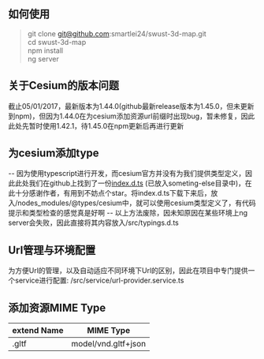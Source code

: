 ## 如何使用  
> git clone git@github.com:smartlei24/swust-3d-map.git   
> cd swust-3d-map  
> npm install  
> ng server


## 关于Cesium的版本问题
  截止05/01/2017，最新版本为1.44.0(github最新release版本为1.45.0，但未更新到npm)，但因为1.44.0在为cesium添加资源url前缀时出现bug，暂未修复，因此此处先暂时使用1.42.1，待1.45.0在npm更新后再进行更新  

## 为cesium添加type  
  -- 因为使用typescript进行开发，而cesium官方并没有为我们提供类型定义，因此此处我们在github上找到了一份[index.d.ts](https://github.com/laixiangran/cesium-typings) (已放入someting-else目录中)，在此十分感谢作者，有用到不妨点个star。将index.d.ts下载下来后，放入/nodes_modules/@types/cesium中，就可以使用cesium类型定义了，有代码提示和类型检查的感觉真是好啊 -- 
  以上方法废除，因未知原因在某些环境上ng server会失败，因此直接将其内容放入/src/typings.d.ts

## Url管理与环境配置
  为方便Url的管理，以及自动适应不同环境下Url的区别，因此在项目中专门提供一个service进行配置: /src/service/url-provider.service.ts  

## 添加资源MIME Type
  extend Name | MIME Type
  --- | --- 
  .gltf | model/vnd.gltf+json
